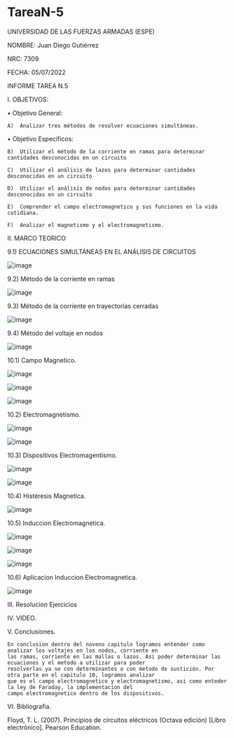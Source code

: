 # TareaN-5
UNIVERSIDAD DE LAS FUERZAS ARMADAS (ESPE)

NOMBRE: Juan Diego Gutiérrez

NRC: 7309

FECHA: 05/07/2022

INFORME TAREA N.5

I. OBJETIVOS:

  •	Objetivo General: 

    A)  Analizar tres métodos de resolver ecuaciones simultáneas.

  •	Objetivo Específicos:

    B)	Utilizar el método de la corriente en ramas para determinar cantidades desconocidas en un circuito 

    C)  Utilizar el análisis de lazos para determinar cantidades desconocidas en un circuito

    D)  Utilizar el análisis de nodos para determinar cantidades desconocidas en un circuito
    
    E)  Comprender el campo electromagnetico y sus funciones en la vida cotidiana.
    
    F)  Analizar el magnetismo y el electromagnetismo.

II. MARCO TEORICO

  9.1) ECUACIONES SIMULTÁNEAS EN EL ANÁLISIS DE CIRCUITOS
  
  ![image](https://user-images.githubusercontent.com/105677161/177440915-f343562f-ba41-4a1e-b813-4dc6a59b4bcf.png)
  
  9.2) Método de la corriente en ramas
  
  ![image](https://user-images.githubusercontent.com/105677161/177440933-fb4cd14e-a0fd-499c-ad16-8c5d11b93a70.png)
  
  9.3) Método de la corriente en trayectorias cerradas
  
  ![image](https://user-images.githubusercontent.com/105677161/177440952-a29018ce-00fc-47c4-8d1b-8e14dc8491fc.png)
  
  9.4) Método del voltaje en nodos

  ![image](https://user-images.githubusercontent.com/105677161/177441568-d25a3d3f-ad14-490b-9845-cf6b98112cad.png)

  10.1) Campo Magnetico.
  
  ![image](https://user-images.githubusercontent.com/105677161/177453366-a4f15195-3f68-4ea5-889d-c05c50f63f04.png)
  
  ![image](https://user-images.githubusercontent.com/105677161/177453403-afb08950-fb77-4a89-9334-1bd95fcd2879.png)

  ![image](https://user-images.githubusercontent.com/105677161/177453427-bd6efd6a-fc82-41f6-a6ff-ef679d0d4ba4.png)

  10.2) Electromagnetismo.
  
  ![image](https://user-images.githubusercontent.com/105677161/177453491-b33300b5-b134-4cb1-9efd-8bab4de5ebc8.png)
  
  ![image](https://user-images.githubusercontent.com/105677161/177453565-c14175f5-bcaa-4e35-a2ac-dc5d1d674792.png)

  10.3) Dispositivos Electromagentismo.
  
  ![image](https://user-images.githubusercontent.com/105677161/177453600-3561c83b-20b6-4d82-8b71-607e9a097e99.png)
  
  ![image](https://user-images.githubusercontent.com/105677161/177453638-6138dde1-bcd4-4136-b805-9434b5c85fc2.png)

  10.4) Histéresis Magnetica.
  
  ![image](https://user-images.githubusercontent.com/105677161/177453672-10089408-69e5-4664-a57a-bf396fa81af8.png)
  
  10.5) Induccion Electromagnetica.
  
  ![image](https://user-images.githubusercontent.com/105677161/177453701-3a8286c1-f95f-4abc-b450-53423b483af0.png)
  
  ![image](https://user-images.githubusercontent.com/105677161/177453811-d272f0c8-d360-4cf9-80a2-7b88ea7781cc.png)
  
  ![image](https://user-images.githubusercontent.com/105677161/177453859-b33ba1ae-b318-4111-81d9-a4348dc1c19e.png)
  
  10.6) Aplicacion Induccion Electromagnetica.
  
  ![image](https://user-images.githubusercontent.com/105677161/177453890-b5356df1-1dca-4872-b991-83ec3ff696d5.png)
  
III. Resolucion Ejercicios



IV. VIDEO.

V. Conclusiones.

    En conclusion dentro del noveno capitulo logramos entender como analizar los voltajes en los nodos, corriente en
    las ramas, corriente en las mallas o lazos. Asi poder determinar las ecuaciones y el metodo a utilizar para poder
    resolverlas ya se con determinantes o con metodo de sustición. Por otra parte en el capitulo 10, logramos analizar
    que es el campo electromagnetico y electromagnetismo, asi como enteder la ley de Faraday, la implementacion del
    campo electromagnetico dentro de los dispositivos.
    
VI. Bibliografia.

Floyd, T. L. (2007). Principios de circuitos eléctricos (Octava edición) [Libro electrónico]. Pearson Education.

